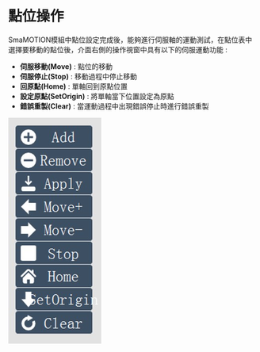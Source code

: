 # 點位操作

SmaMOTION模組中點位設定完成後，能夠進行伺服軸的運動測試，在點位表中選擇要移動的點位後，介面右側的操作視窗中具有以下的伺服運動功能 :

* **伺服移動\(Move\)** : 點位的移動
* **伺服停止\(Stop\)** : 移動過程中停止移動
* **回原點\(Home\)** : 單軸回到原點位置
* **設定原點\(SetOrigin\)** : 將單軸當下位置設定為原點
* **錯誤重製\(Clear\)** : 當運動過程中出現錯誤停止時進行錯誤重製

![](../../../.gitbook/assets/servooperation.jpg)

